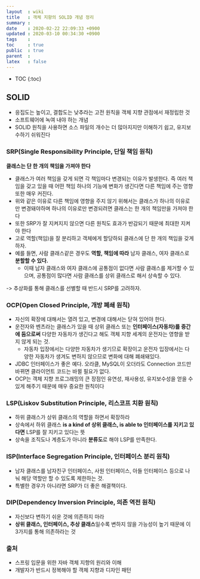 ```yaml
---
layout  : wiki
title   : 객체 지향의 SOLID 개념 정리
summary : 
date    : 2020-02-22 22:09:33 +0900
updated : 2020-03-10 00:34:30 +0900
tags    : 
toc     : true
public  : true
parent  : 
latex   : false
---
```

* TOC
{:toc}

## SOLID

- 응집도는 높이고, 결합도는 낮추라는 고전 원칙을 객체 지향 관점에서 재정립한 것
- 소프트웨어에 녹여 내야 하는 개념
- SOLID 원칙을 사용하면 소스 파일의 개수는 더 많아지지만 이해하기 쉽고, 유지보수하기 쉬워진다

### SRP(Single Responsibility Principle, 단일 책임 원칙)

**클래스는 단 한 개의 책임을 가져야 한다**

- 클래스가 여러 책임을 갖게 되면 각 책임마다 변경되는 이유가 발생한다. 즉 여러 책임을 갖고 있을 때 어떤 책임 하나의 기능에 변화가 생긴다면 다른 책임에 주는 영향또한 매우 커진다. 
- 위와 같은 이유로 다른 책임에 영향을 주지 않기 위해서는 클래스가 하나의 이유로만 변경돼야하며 하나의 이유로만 변경되려면 클래스는 한 개의 책임만을 가져야 한다
- 또한 SRP가 잘 지켜지지 않으면 다른 원칙도 효과가 반감되기 때문에 최대한 지켜야 한다
- 고로 역할(책임)을 잘 분리하고 객체에게 할당하되 클래스에 단 한 개의 책임을 갖게 하자.
- 예를 들면, 사람 클래스같은 경우도 **역할, 책임에 따라** 남자 클래스, 여자 클래스로 **분할할 수 있다.**
    - 이때 남자 클래스와 여자 클래스에 공통점이 없다면 사람 클래스를 제거할 수 있으며, 공통점이 많다면 사람 클래스를 상위 클래스로 해서 상속할 수 있다.

-> 추상화를 통해 클래스를 선별할 때 반드시 SRP를 고려하자.

### OCP(Open Closed Principle, 개방 폐쇄 원칙)

- 자신의 확장에 대해서는 열려 있고, 변경에 대해서는 닫혀 있어야 한다.
- 운전자와 벤츠라는 클래스가 있을 때 상위 클래스 또는 **인터페이스(자동차)를 중간에 둠으로써** 다양한 자동차가 생긴다고 해도 객체 지향 세계의 운전자는 영향을 받지 않게 되는 것.
    - 자동차 입장에서는 다양한 자동차가 생기므로 확장이고 운전자 입장에서는 다양한 자동차가 생겨도 변하지 않으므로 변화에 대해 폐쇄돼있다.
- JDBC 인터페이스가 좋은 예다. 오라클, MySQL이 오더라도 Connection 코드만 바뀌면 클라이언트 코드는 바뀔 필요가 없다.
- OCP는 객체 지향 프로그래밍의 큰 장점인 유연성, 재사용성, 유지보수성을 얻을 수 있게 해주기 때문에 매우 중요한 원칙이다

### LSP(Liskov Substitution Principle, 리스코프 치환 원칙)

- 하위 클래스가 상위 클래스의 역할을 하면서 확장하라
- 상속에서 하위 클래스 **is a kind of 상위 클래스, is able to 인터페이스를 지키고 있다면** LSP를 잘 지키고 있다는 뜻
- 상속을 조직도나 계층도가 아니라 **분류도**로 해야 LSP를 만족한다.

### ISP(Interface Segregation Principle, 인터페이스 분리 원칙)

- 남자 클래스를 남자친구 인터페이스, 사원 인터페이스, 아들 인터페이스 등으로 나눠 해당 역할만 할 수 있도록 제한하는 것.
- 특별한 경우가 아니라면 SRP가 더 좋은 해결책이다.

### DIP(Dependency Inversion Principle, 의존 역전 원칙)

- 자신보다 변하기 쉬운 것에 의존하지 마라
- **상위 클래스, 인터페이스, 추상 클래스**일수록 변하지 않을 가능성이 높기 때문에 이 3가지를 통해 의존하라는 것

### 출처

- 스프링 입문을 위한 자바 객체 지향의 원리와 이해
- 개발자가 반드시 정복해야 할 객체 지향과 디자인 패턴

